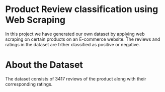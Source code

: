 # Product Review classification using Web Scraping
In this project we have generated our own dataset by applying web scraping on certain products on an E-commerce website. The reviews and ratings in the dataset are frther classified as positive or negative.

# About the Dataset
The dataset consists of 3417 reviews of the product along with their corresponding ratings. 
